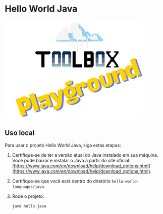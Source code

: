 # Hello World Java
![Toolbox](../img/toolbox-playground.png)

## Uso local
Para usar o projeto Hello World Java, siga estas etapas:

1. Certifique-se de ter a versão atual do Java instalado em sua máquina. Você pode baixar e instalar o Java a partir do site oficial: [https://www.java.com/en/download/help/download_options.html](https://www.java.com/en/download/help/download_options.html). 

2. Certifique-se que você está dentro do diretório `hello-world-languages/java`.

3. Rode o projeto:
    ```bash
    java hello.java
    ```